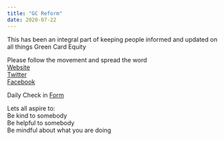 ```yaml
---
title: "GC Reform"
date: 2020-07-22
---
```



This has been an integral part of keeping people informed and updated on  
all things Green Card Equity 

Please follow the movement and spread the word  
[Website](https://www.gcreforms.org/)  
[Twitter](https://twitter.com/gcreforms)  
[Facebook](https://www.facebook.com/GCReforms)

Daily Check in [Form](https://forms.gle/BRA4EH2sMoZdLPgE8)

Lets all aspire to:  
Be kind to somebody  
Be helpful to somebody  
Be mindful about what you are doing

